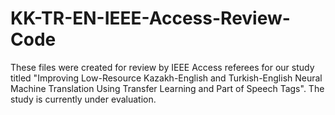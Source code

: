 # KK-TR-EN-IEEE-Access-Review-Code

These files were created for review by IEEE Access referees for our study titled "Improving Low-Resource Kazakh-English and Turkish-English Neural Machine Translation Using Transfer Learning and Part of Speech Tags". The study is currently under evaluation.
